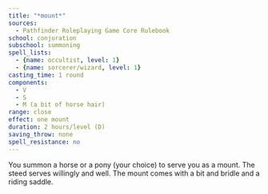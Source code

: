 ```yaml
---
title: "*mount*"
sources:
  - Pathfinder Roleplaying Game Core Rulebook
school: conjuration
subschool: summoning
spell_lists:
  - {name: occultist, level: 1}
  - {name: sorcerer/wizard, level: 1}
casting_time: 1 round
components:
  - V
  - S
  - M (a bit of horse hair)
range: close
effect: one mount
duration: 2 hours/level (D)
saving_throw: none
spell_resistance: no
---
```


You summon a horse or a pony (your choice) to serve you as a mount. The steed serves willingly and well. The mount comes with a bit and bridle and a riding saddle.

